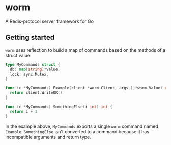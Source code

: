# worm

A Redis-protocol server framework for Go

## Getting started

`worm` uses reflection to build a map of commands based on the methods of a struct value:

```go
type MyCommands struct {
  db: map[string]*Value,
  lock: sync.Mutex,
}

func (c *MyCommands) Example(client *worm.Client, args []*worm.Value) error {
  return client.WriteOK()
}

func (c *MyCommands) SomethingElse(i int) int {
  return i + 1
}
```

In the example above, `MyCommands` exports a single `worm` command named `Example`. `SomethingElse`
isn't converted to a command because it has incompatible arguments and return type.
